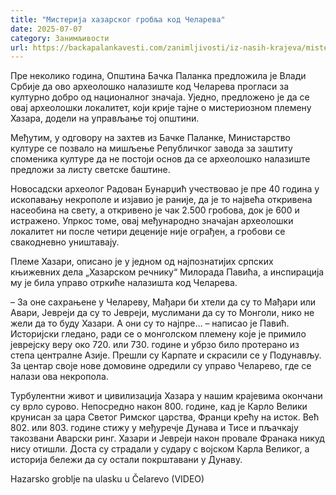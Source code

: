 ```yaml
---
title: "Мистерија хазарског гробља код Челарева"
date: 2025-07-07
category: Занимљивости
url: https://backapalankavesti.com/zanimljivosti/iz-nasih-krajeva/misterija-hazarskog-groblja-kod-celareva/
---
```


Пре неколико година, Општина Бачка Паланка предложила је Влади Србије да ово археолошко налазиште код Челарева прогласи за културно добро од националног значаја. Уједно, предложено је да се овај археолошки локалитет, који крије тајне о мистериозном племену Хазара, додели на управљање тој општини.

Међутим, у одговору на захтев из Бачке Паланке, Министарство културе се позвало на мишљење Републичког завода за заштиту споменика културе да не постоји основ да се археолошко налазиште предложи за листу светске баштине.

Новосадски археолог Радован Бунарџић учествовао је пре 40 година у ископавању некрополе и изјавио је раније, да је то највећа откривена насеобина на свету, а откривено је чак 2.500 гробова, док је 600 и истражено. Упркос томе, овај међународно значајан археолошки локалитет ни после четири деценије није ограђен, а гробови се свакодневно уништавају.

Племе Хазари, описано је у једном од најпознатијих српских књижевних дела „Хазарском речнику“ Милорада Павића, а инспирација му је била управо отркиће налазишта код Челарева.

– За оне сахрањене у Челареву, Мађари би хтели да су то Мађари или Авари, Јевреји да су то Јевреји, муслимани да су то Монголи, нико не жели да то буду Хазари. А они су то најпре… – написао је Павић. Историјски гледано, ради се о монголском племену које је примило јеврејску веру око 720. или 730. године и убрзо било протерано из степа централне Азије. Прешли су Карпате и скрасили се у Подунављу. За центар своје нове домовине одредили су управо Челарево, где се налази ова некропола.

Турбулентни живот и цивилизација Хазара у нашим крајевима окончани су врло сурово. Непосредно након 800. године, кад је Карло Велики крунисан за цара Светог Римског царства, Франци крећу на исток. Већ 802. или 803. године стижу у међуречје Дунава и Тисе и пљачкају такозвани Аварски ринг. Хазари и Јевреји након провале Франака никуд нису отишли. Доста су страдали у судару с војском Карла Великог, а историја бележи да су остали покрштавани у Дунаву.

Hazarsko groblje na ulasku u Čelarevo (VIDEO)
